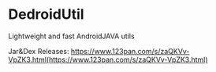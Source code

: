 # DedroidUtil
Lightweight and fast AndroidJAVA utils

Jar&Dex Releases:
https://www.123pan.com/s/zaQKVv-VpZK3.html(https://www.123pan.com/s/zaQKVv-VpZK3.html)
